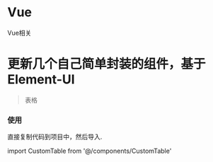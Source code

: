 # Vue
Vue相关

# 更新几个自己简单封装的组件，基于Element-UI

> 表格

### 使用
直接复制代码到项目中，然后导入.

  import CustomTable from '@/components/CustomTable'

